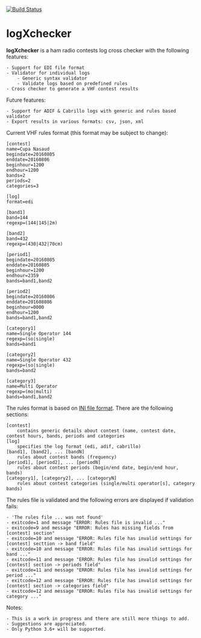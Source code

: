 [![Build Status](https://travis-ci.org/ciorceri/logXchecker.svg?branch=master)](https://travis-ci.org/ciorceri/logXchecker)



# logXchecker

**logXchecker** is a ham radio contests log cross checker with the following features:

    - Support for EDI file format
    - Validator for individual logs
        - Generic syntax validator
        - Validate logs based on predefined rules
    - Cross checker to generate a VHF contest results
Future features:

    - Support for ADIF & Cabrillo logs with generic and rules based validator
    - Export results in various formats: csv, json, xml
    
Current VHF rules format (this format may be subject to change):
```
[contest]
name=Cupa Nasaud
begindate=20160805
enddate=20160806
beginhour=1200
endhour=1200
bands=2
periods=2
categories=3

[log]
format=edi

[band1]
band=144
regexp=(144|145|2m)

[band2]
band=432
regexp=(430|432|70cm)

[period1]
begindate=20160805
enddate=20160805
beginhour=1200
endhour=2359
bands=band1,band2

[period2]
begindate=20160806
enddate=201608086
beginhour=0000
endhour=1200
bands=band1,band2

[category1]
name=Single Operator 144
regexp=(so|single)
bands=band1

[category2]
name=Single Operator 432
regexp=(so|single)
bands=band2

[category3]
name=Multi Operator
regexp=(mo|multi)
bands=band1,band2
```
The rules format is based on [INI file format](http://en.wikipedia.org/wiki/INI_file).
There are the following sections:

    [contest]
        contains generic details about contest (name, contest date, contest hours, bands, periods and categories
    [log]
        specifies the log format (edi, adif, cabrillo)
    [band1], [band2], ... [bandN]
        rules about contest bands (frequency)
    [period1], [period2], ... [periodN]
        rules about contest periods (begin/end date, begin/end hour, bands)
    [category1], [category2], ... [categoryN]
        rules about contest categories (single/multi operator[s], category bands) 

The rules file is validated and the following errors are displayed if validation fails:

    - 'The rules file ... was not found'
    - exitcode=1 and message "ERROR: Rules file is invalid ..."
    - exitcode=9 and message "ERROR: Rules has missing fields from [contest] section"
    - exitcode=10 and message "ERROR: Rules file has invalid settings for [contest] secttion -> band field"
    - exitcode=10 and message "ERROR: Rules file has invalid settings for band ..."
    - exitcode=11 and message "ERROR: Rules file has invalid settings for [contest] section -> periods field"
    - exitcode=11 and message "ERROR: Rules file has invalid settings for period ..."
    - exitcode=12 and message "ERROR: Rules file has invalid settings for [contest] section -> categories field"
    - exitcode=12 and message "ERROR: Rules file has invalid settings for category ..."

Notes:

    - This is a work in progress and there are still more things to add.
    - Suggestions are appreciated.
    - Only Python 3.6+ will be supported.
